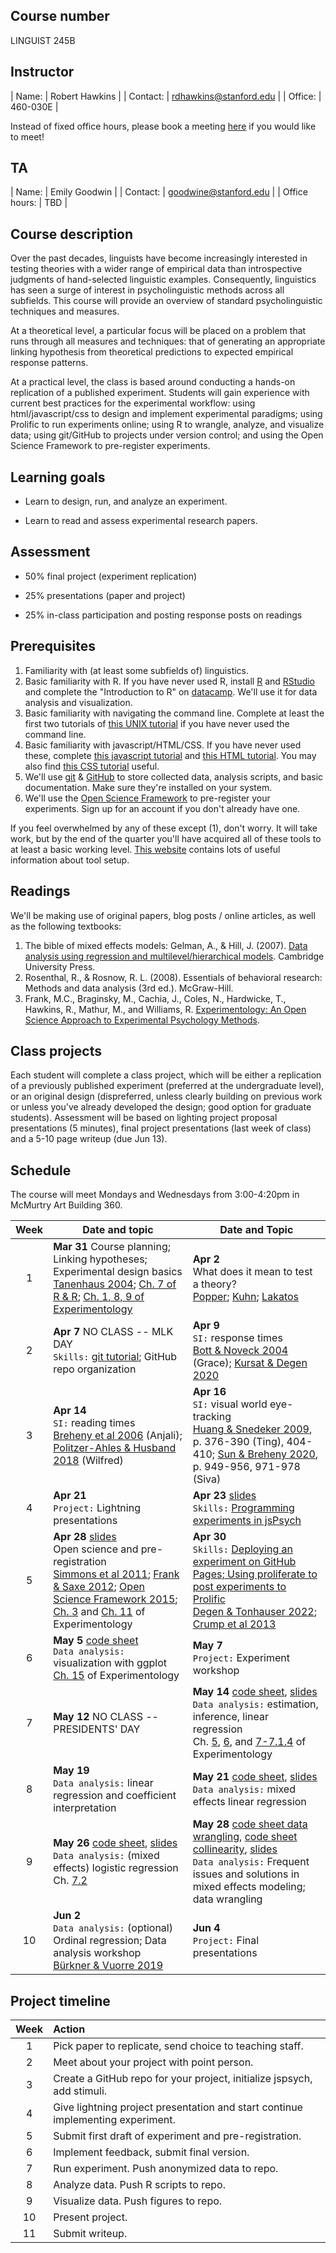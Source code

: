 ## Course number

LINGUIST 245B

## Instructor

| Name:        | Robert Hawkins           | 
| Contact: | rdhawkins@stanford.edu  | 
| Office: | 460-030E |

Instead of fixed office hours, please book a meeting [here](https://app.usemotion.com/meet/robert-hawkins/meetings?d=30) if you would like to meet! 

## TA

| Name:        | Emily Goodwin           | 
| Contact: | goodwine@stanford.edu  | 
| Office hours: | TBD | 

## Course description

Over the past decades, linguists have become increasingly interested in testing theories with a wider range of empirical data than introspective judgments of hand-selected linguistic examples. Consequently, linguistics has seen a surge of interest in psycholinguistic methods across all subfields. This course will provide an overview of standard psycholinguistic techniques and measures. 

At a theoretical level, a particular focus will be placed on a problem that runs through all measures and techniques: that of generating an appropriate linking hypothesis from theoretical predictions to expected empirical response patterns.

At a practical level, the class is based around conducting a hands-on replication of a published experiment. Students will gain experience with current best practices for the experimental workflow: using html/javascript/css to design and implement experimental paradigms; using Prolific to run experiments online; using R to wrangle, analyze, and visualize data; using git/GitHub to projects under version control; and using the Open Science Framework to pre-register experiments.

## Learning goals

- Learn to design, run, and analyze an experiment.

- Learn to read and assess experimental research papers.

## Assessment

- 50% final project (experiment replication)

- 25% presentations (paper and project)

- 25% in-class participation and posting response posts on readings

## Prerequisites

1. Familiarity with (at least some subfields of) linguistics.
2. Basic familiarity with R. If you have never used R, install [R](https://www.r-project.org/) and [RStudio](https://www.rstudio.com/) and complete the "Introduction to R" on [datacamp](https://www.datacamp.com/home). We'll use it for data analysis and visualization.
3. Basic familiarity with navigating the command line. Complete at least the first two tutorials of [this UNIX tutorial](http://www.ee.surrey.ac.uk/Teaching/Unix/) if you have never used the command line.
4. Basic familiarity with javascript/HTML/CSS. If you have never used these, complete [this javascript tutorial](https://www.codecademy.com/learn/introduction-to-javascript) and [this HTML tutorial](https://www.codecademy.com/learn/learn-html). You may also find [this CSS tutorial](https://www.codecademy.com/learn/learn-css) useful.
5. We'll use [git](https://git-scm.com/) & [GitHub](https://github.com/) to store collected data, analysis scripts, and basic documentation. Make sure they're installed on your system.   
6. We'll use the [Open Science Framework](https://osf.io/) to pre-register your experiments. Sign up for an account if you don't already have one.

If you feel overwhelmed by any of these except (1), don't worry. It will take work, but by the end of the quarter you'll have acquired all of these tools to at least a basic working level. [This website](https://sebschu.com/web-based-experiments/) contains lots of useful information about tool setup.

## Readings

We'll be making use of original papers, blog posts / online articles, as well as the following textbooks:

1. The bible of mixed effects models: Gelman, A., & Hill, J. (2007). [Data analysis using regression and multilevel/hierarchical models](https://canvas.stanford.edu/files/12702650/download). Cambridge University Press.
2. Rosenthal, R., & Rosnow, R. L. (2008). Essentials of behavioral research: Methods and data analysis (3rd ed.). McGraw-Hill.
3. Frank, M.C., Braginsky, M., Cachia, J.,  Coles, N., Hardwicke, T., Hawkins, R., Mathur, M., and Williams, R. [Experimentology: An Open Science Approach to Experimental Psychology Methods](https://experimentology.io/).

## Class projects

Each student will complete a class project, which will be either a replication of a previously published experiment (preferred at the undergraduate level), or an original design (dispreferred, unless clearly building on previous work or unless you've already developed the design; good option for graduate students). Assessment will be based on  lighting project proposal presentations (5 minutes), final project presentations (last week of class) and a 5-10 page writeup (due Jun 13). 

## Schedule

The course will meet Mondays and Wednesdays from 3:00-4:20pm in McMurtry Art Building 360.

| Week | Date and topic    |  Date and Topic   |
|:----:| ---------------------- | ---------------------- |
| 1 | **Mar 31** Course planning; Linking hypotheses; Experimental design basics <br /> [Tanenhaus 2004](https://canvas.stanford.edu/files/12702648/download?download_frd=1); [Ch. 7 of R & R](https://canvas.stanford.edu/files/12702657/download?download_frd=1); [Ch. 1, 8, 9 of Experimentology](https://experimentology.io/) | **Apr 2**  <br /> What does it mean to test a theory? <br /> [Popper](https://plato.stanford.edu/entries/popper/#GroHumKno); [Kuhn](https://plato.stanford.edu/entries/thomas-kuhn/#3); [Lakatos](https://en.wikipedia.org/wiki/Imre_Lakatos#Research_programmes)|
| 2 | **Apr 7** NO CLASS -- MLK DAY <br /> `Skills:` [git tutorial](https://sebschu.github.io/web-based-experiments/tutorials/git/); GitHub repo organization |  **Apr 9** <br /> `SI:` response times  <br />  [Bott & Noveck 2004](https://canvas.stanford.edu/files/12702646/download?download_frd=1) (Grace); [Kursat & Degen 2020](https://canvas.stanford.edu/files/12702668/download?download_frd=1) |
| 3 | **Apr 14** <br /> `SI:` reading times <br />  [Breheny et al 2006](https://canvas.stanford.edu/files/12702666/download?download_frd=1) (Anjali); [Politzer-Ahles & Husband 2018](https://canvas.stanford.edu/files/12702669/download?download_frd=1) (Wilfred) | **Apr 16** <br /> `SI:` visual world eye-tracking <br />  [Huang & Snedeker 2009](https://canvas.stanford.edu/files/12702665/download?download_frd=1), p. 376-390 (Ting), 404-410; [Sun & Breheny 2020](https://canvas.stanford.edu/files/12702667/download?download_frd=1), p. 949-956, 971-978 (Siva) |
| 4 | **Apr 21**  <br />  `Project:` Lightning presentations    | **Apr 23** [slides](slides/2_webbased_experiments.pdf) <br />  `Skills:` [Programming experiments in jsPsych](https://sebschu.github.io/web-based-experiments/tutorials/jsPsych/)   |
| 5 | **Apr 28**  [slides](slides/3_preregistration_open_science.pdf) <br /> Open science and pre-registration   <br /> [Simmons et al 2011](https://canvas.stanford.edu/files/12702652/download?download_frd=1); [Frank & Saxe 2012](https://journals.sagepub.com/doi/full/10.1177/1745691612460686); [Open Science Framework 2015](https://canvas.stanford.edu/files/12702651/download?download_frd=1); [Ch. 3](https://experimentology.io/003-replication.html) and [Ch. 11](https://experimentology.io/011-prereg.html) of Experimentology | **Apr 30** <br /> `Skills:` [Deploying an experiment on GitHub Pages; Using proliferate to post experiments to Prolific](https://sebschu.com/web-based-experiments/tutorials/posting/) <br /> [Degen & Tonhauser 2022](https://canvas.stanford.edu/files/12702670/download?download_frd=1); [Crump et al 2013](https://canvas.stanford.edu/files/12702658/download?download_frd=1) |
| 6 | **May 5**  [code sheet](code_sheets/4_ggplot.Rmd) <br /> `Data analysis:` visualization with ggplot <br /> [Ch. 15](https://experimentology.io/015-viz.html) of Experimentology  | **May 7** <br /> `Project:` Experiment workshop |
| 7 | **May 12** NO CLASS -- PRESIDENTS' DAY | **May 14** [code sheet](code_sheets/1_linear_regression.R), [slides](slides/4_linear_regression.pdf) <br />  `Data analysis:` estimation, inference, linear regression  <br /> Ch. [5](https://experimentology.io/005-estimation.html), [6](https://experimentology.io/006-inference.html), and [7-7.1.4](https://experimentology.io/007-models.html) of Experimentology|
| 8 | **May 19** <br /> `Data analysis:` linear regression and coefficient interpretation | **May 21** [code sheet](code_sheets/2_mixed_effects_linear_regression.R), [slides](slides/5_mixed_effects_logistic_regression.pdf) <br /> `Data analysis:` mixed effects linear regression  |
| 9 | **May 26** [code sheet](code_sheets/5_mixed_effects_logistic_regression_withprompts.R), [slides](slides/5_mixed_effects_logistic_regression.pdf)  <br /> `Data analysis:` (mixed effects) logistic regression <br /> Ch. [7.2](https://experimentology.io/005-estimation.html) | **May 28** [code sheet data wrangling](code_sheets/3_reformatting_data.R), [code sheet collinearity](code_sheets/6_collinearity_modelcomparison.R), [slides](slides/6_common_issues_solutions.pdf) <br /> `Data analysis:` Frequent issues and solutions in mixed effects modeling; data wrangling |
| 10 | **Jun 2**  <br />  `Data analysis:` (optional) Ordinal regression; Data analysis workshop  <br /> [Bürkner & Vuorre 2019](https://journals.sagepub.com/doi/pdf/10.1177/2515245918823199) | **Jun 4**  <br /> `Project:` Final presentations | 


## Project timeline

| Week | Action |
|:----:|:----|
| 1 | Pick paper to replicate, send choice to teaching staff. |
| 2 | Meet about your project with point person. |
| 3 | Create a GitHub repo for your project, initialize jspsych, add stimuli. |
| 4 | Give lightning project presentation and start continue implementing experiment. |
| 5 | Submit first draft of experiment and pre-registration. |
| 6 | Implement feedback, submit final version. |
| 7 | Run experiment. Push anonymized data to repo. |
| 8 | Analyze data. Push R scripts to repo. |
| 9 | Visualize data. Push figures to repo. |
| 10 | Present project. |
| 11 | Submit writeup. |

